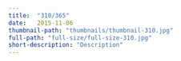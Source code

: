 ```yaml
---
title:  "310/365"
date:   2015-11-06
thumbnail-path: "thumbnails/thumbnail-310.jpg"
full-path: "full-size/full-size-310.jpg"
short-description: "Description"
---
```

